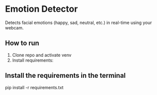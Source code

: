 # Emotion Detector

Detects facial emotions (happy, sad, neutral, etc.) in real-time using your webcam.

## How to run

1. Clone repo and activate venv
2. Install requirements:

## Install the requirements in the terminal 

pip install -r requirements.txt
